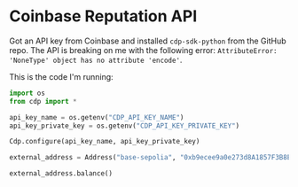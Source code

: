 # Coinbase Reputation API

Got an API key from Coinbase and installed `cdp-sdk-python` from the GitHub repo. The API is breaking on me with the following error: `AttributeError: 'NoneType' object has no attribute 'encode'`.

This is the code I'm running:

```python
import os
from cdp import *

api_key_name = os.getenv("CDP_API_KEY_NAME")
api_key_private_key = os.getenv("CDP_API_KEY_PRIVATE_KEY")

Cdp.configure(api_key_name, api_key_private_key)

external_address = Address("base-sepolia", "0xb9ecee9a0e273d8A1857F3B8EeA30e5dD3cb6335")

external_address.balance()
```
